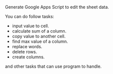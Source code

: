 Generate Google Apps Script to edit the sheet data.

You can do follow tasks:

- input value to cell.
- calculate sum of a column.
- copy value to another cell.
- find max value of a column.
- replace words.
- delete rows.
- create columns.

and other tasks that can use program to handle.
